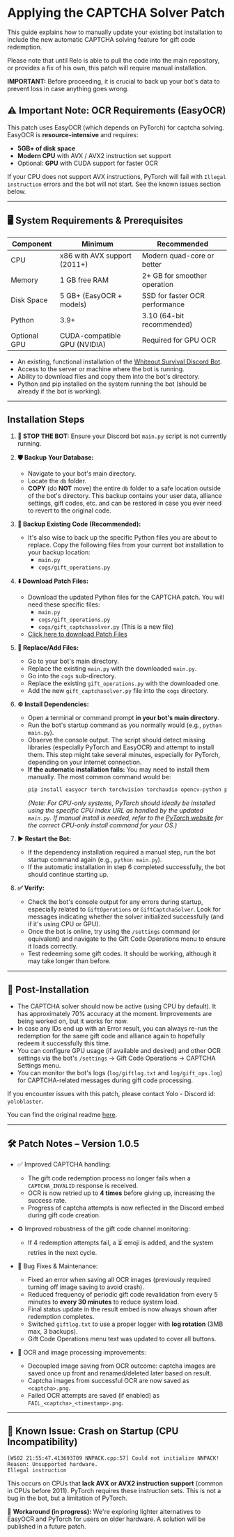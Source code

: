 # Applying the CAPTCHA Solver Patch

This guide explains how to manually update your existing bot installation to include the new automatic CAPTCHA solving feature for gift code redemption.

Please note that until Relo is able to pull the code into the main repository, or provides a fix of his own, this patch will require manual installation.

**IMPORTANT:** Before proceeding, it is crucial to back up your bot's data to prevent loss in case anything goes wrong.

## ⚠️ Important Note: OCR Requirements (EasyOCR)

This patch uses EasyOCR (which depends on PyTorch) for captcha solving. EasyOCR is **resource-intensive** and requires:

- **5GB+ of disk space**
- **Modern CPU** with AVX / AVX2 instruction set support
- Optional: **GPU** with CUDA support for faster OCR

If your CPU does not support AVX instructions, PyTorch will fail with `Illegal instruction` errors and the bot will not start. See the known issues section below.

---

## 🖥️ System Requirements & Prerequisites

| Component     | Minimum                        | Recommended                      |
|---------------|--------------------------------|----------------------------------|
| CPU           | x86 with AVX support (2011+)   | Modern quad-core or better       |
| Memory        | 1 GB free RAM                  | 2+ GB for smoother operation     |
| Disk Space    | 5 GB+ (EasyOCR + models)       | SSD for faster OCR performance   |
| Python        | 3.9+                           | 3.10 (64-bit recommended)        |
| Optional GPU  | CUDA-compatible GPU (NVIDIA)   | Required for GPU OCR             |

*   An existing, functional installation of the [Whiteout Survival Discord Bot](https://github.com/Reloisback/Whiteout-Survival-Discord-Bot).
*   Access to the server or machine where the bot is running.
*   Ability to download files and copy them into the bot's directory.
*   Python and pip installed on the system running the bot (should be already if the bot is working).

---

## Installation Steps

1.  **🛑 STOP THE BOT:** Ensure your Discord bot `main.py` script is not currently running.

2.  **🛡️ Backup Your Database:**
    *   Navigate to your bot's main directory.
    *   Locate the `db` folder.
    *   **COPY** (do **NOT** move) the entire `db` folder to a safe location outside of the bot's directory. This backup contains your user data, alliance settings, gift codes, etc. and can be restored in case you ever need to revert to the original code.

3.  **💾 Backup Existing Code (Recommended):**
    *   It's also wise to back up the specific Python files you are about to replace. Copy the following files from your current bot installation to your backup location:
        *   `main.py`
        *   `cogs/gift_operations.py`

4.  **⬇️ Download Patch Files:**
    *   Download the updated Python files for the CAPTCHA patch. You will need these specific files:
        *   `main.py`
        *   `cogs/gift_operations.py`
        *   `cogs/gift_captchasolver.py` (This is a new file)
    *   [Click here to download Patch Files](https://github.com/justncodes/Whiteout-Survival-Discord-Bot/releases/download/v1.0.5/1.0.5-Gift-Code-OCR.zip)

5.  **🔄 Replace/Add Files:**
    *   Go to your bot's main directory.
    *   Replace the existing `main.py` with the downloaded `main.py`.
    *   Go into the `cogs` sub-directory.
    *   Replace the existing `gift_operations.py` with the downloaded one.
    *   Add the new `gift_captchasolver.py` file into the `cogs` directory.

6.  **⚙️ Install Dependencies:**
    *   Open a terminal or command prompt **in your bot's main directory**.
    *   Run the bot's startup command as you normally would (e.g., `python main.py`).
    *   Observe the console output. The script should detect missing libraries (especially PyTorch and EasyOCR) and attempt to install them. This step might take several minutes, especially for PyTorch, depending on your internet connection.
    *   **If the automatic installation fails:** You may need to install them manually. The most common command would be:
        ```bash
        pip install easyocr torch torchvision torchaudio opencv-python pillow numpy PyYAML scipy
        ```
        *(Note: For CPU-only systems, PyTorch should ideally be installed using the specific CPU index URL as handled by the updated `main.py`. If manual install is needed, refer to the [PyTorch website](https://pytorch.org/get-started/locally/) for the correct CPU-only install command for your OS.)*

7.  **▶️ Restart the Bot:**
    *   If the dependency installation required a manual step, run the bot startup command again (e.g., `python main.py`).
    *   If the automatic installation in step 6 completed successfully, the bot should continue starting up.

8.  **✅ Verify:**
    *   Check the bot's console output for any errors during startup, especially related to `GiftOperations` or `GiftCaptchaSolver`. Look for messages indicating whether the solver initialized successfully (and if it's using CPU or GPU).
    *   Once the bot is online, try using the `/settings` command (or equivalent) and navigate to the Gift Code Operations menu to ensure it loads correctly.
    *   Test redeeming some gift codes. It should be working, although it may take longer than before.

---

## 🧹 Post-Installation

*   The CAPTCHA solver should now be active (using CPU by default). It has approximately 70% accuracy at the moment. Improvements are being worked on, but it works for now.
*   In case any IDs end up with an Error result, you can always re-run the redemption for the same gift code and alliance again to hopefully redeem it successfully this time.
*   You can configure GPU usage (if available and desired) and other OCR settings via the bot's `/settings` -> Gift Code Operations -> CAPTCHA Settings menu.
*   You can monitor the bot's logs (`log/giftlog.txt` and `log/gift_ops.log`) for CAPTCHA-related messages during gift code processing.

If you encounter issues with this patch, please contact Yolo - Discord id: `yoloblaster`.

You can find the original readme [here](https://github.com/Reloisback/Whiteout-Survival-Discord-Bot/blob/main/README.md).

---

## 🛠️ Patch Notes – Version 1.0.5

- ✅ Improved CAPTCHA handling:
  - The gift code redemption process no longer fails when a `CAPTCHA_INVALID` response is received.
  - OCR is now retried up to **4 times** before giving up, increasing the success rate.
  - Progress of captcha attempts is now reflected in the Discord embed during gift code creation.
  
- ♻️ Improved robustness of the gift code channel monitoring:
  - If 4 redemption attempts fail, a ⏳ emoji is added, and the system retries in the next cycle.

- 🧹 Bug Fixes & Maintenance:
  - Fixed an error when saving all OCR images (previously required turning off image saving to avoid crash).
  - Reduced frequency of periodic gift code revalidation from every 5 minutes to **every 30 minutes** to reduce system load.
  - Final status update in the result embed is now always shown after redemption completes.
  - Switched `giftlog.txt` to use a proper logger with **log rotation** (3MB max, 3 backups).
  - Gift Code Operations menu text was updated to cover all buttons.

- 🧠 OCR and image processing improvements:
  - Decoupled image saving from OCR outcome: captcha images are saved once up front and renamed/deleted later based on result.
  - Captcha images from successful OCR are now saved as `<captcha>.png`.
  - Failed OCR attempts are saved (if enabled) as `FAIL_<captcha>_<timestamp>.png`.

---

## 🐛 Known Issue: Crash on Startup (CPU Incompatibility)

```
[W502 21:55:47.413693709 NNPACK.cpp:57] Could not initialize NNPACK! Reason: Unsupported hardware.
Illegal instruction
```

This occurs on CPUs that **lack AVX or AVX2 instruction support** (common in CPUs before 2011). PyTorch requires these instruction sets. This is not a bug in the bot, but a limitation of PyTorch.

📌 **Workaround (in progress):**
We're exploring lighter alternatives to EasyOCR and PyTorch for users on older hardware. A solution will be published in a future patch.
